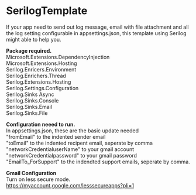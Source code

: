 # SerilogTemplate
If your app need to send out log message, email with file attachment and all the log setting configurable in appsettings.json, this template using Serilog might able to help you.

<b>Package required.</b>  <br />
	Microsoft.Extensions.DependencyInjection <br />
	Microsoft.Extensions.Hosting <br />
	Serilog.Enricers.Environment <br />
	Serilog.Enrichers.Thread <br />
	Serilog.Extensions.Hosting <br />
	Serilog.Settings.Configuration <br />
	Serilog.Sinks Async <br />
	Serilog.Sinks.Console <br />
	Serilog.Sinks.Email <br />
	Serilog.Sinks.File <br />

<b>Configuration neeed to run.</b>  <br />
In appsettings.json, these are the basic update needed  <br />
	 "fromEmail" to the indented sender email  <br />
	 "toEmail" to the indented recipent email, seperate by comma <br />
	 "networkCredentialuserName" to your gmail account <br />
	 "networkCredentialpassword" to your gmail password <br />
	 "EmailTo_ForSupport" to the indendted support emails, seperate by comma.  <br />

<b>Gmail Configuration</b>  <br />
	 Turn on less secure mode.  <br />
	 https://myaccount.google.com/lesssecureapps?pli=1 <br />
 
